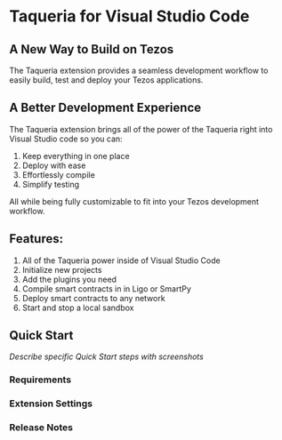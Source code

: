 # Taqueria for Visual Studio Code

## A New Way to Build on Tezos

The Taqueria extension provides a seamless development workflow to easily build, test and deploy your Tezos applications.

## A Better Development Experience
The Taqueria extension brings all of the power of the Taqueria right into Visual Studio code so you can:
1. Keep everything in one place
1. Deploy with ease
1. Effortlessly compile
1. Simplify testing

All while being fully customizable to fit into your Tezos development workflow.

## Features:
1. All of the Taqueria power inside of Visual Studio Code
1. Initialize new projects
1. Add the plugins you need
1. Compile smart contracts in in Ligo or SmartPy
1. Deploy smart contracts to any network
1. Start and stop a local sandbox

## Quick Start

*Describe specific Quick Start steps with screenshots*

### Requirements

### Extension Settings

### Release Notes